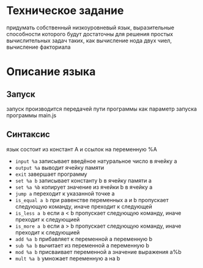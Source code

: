 # Техническое задание
придумать собственный низкоуровневый язык, выразительные способности которого будут достаточны для решения простых вычислительных задач таких, как вычисление нода двух чиел, вычисление факториала

# Описание языка
## Запуск
запуск производится передачей пути программы как параметр запуска программы main.js
## Синтаксис
язык состоит из констант A и ссылок на переменную %A
* `input %a` записывает введёное натуральное число в ячейку a  
* `output %a` выводит ячейку памяти  
* `exit` завершает программу  
* `set %a b` записывает константу b в ячейку памяти a  
* `set %a %b` копирует значение из ячейки b в ячейку a  
* `jump a` переходит к указанной точке a 
* `is_equal a b` при равенстве переменных a и b пропускает следующую команду, иначе преходит к следующей  
* `is_less a b` если a < b пропускает следующую команду, иначе преходит к следующией  
* `is_more a b` если a > b пропускает следующую команду, иначе преходит к следующией  
* `add %a b` прибавляет к переменной a переменную b 
* `sub %a b` вычитает из переменной a переменную b  
* `mod %a b` присваивает переменной a значение выражения a%b  
* `mult %a b` умножает переменную a на b  

